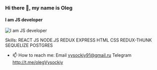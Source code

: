### Hi there 👋, my name is Oleg 
#### I am JS developer
![I am JS developer](https://arturssmirnovs.github.io/github-profile-readme-generator/images/banner.png)


Skills: 
REACT
JS
NODE.JS
REDUX
EXPRESS
HTML
CSS
REDUX-THUNK
SEQUELIZE
POSTGRES

- 📫 How to reach me: 
Email vysockiy91@gmail.ru 
Telegram http://t.me/olegVysockiy

